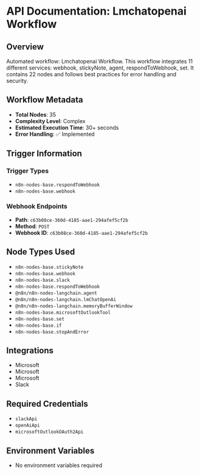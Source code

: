 # API Documentation: Lmchatopenai Workflow

## Overview
Automated workflow: Lmchatopenai Workflow. This workflow integrates 11 different services: webhook, stickyNote, agent, respondToWebhook, set. It contains 22 nodes and follows best practices for error handling and security.

## Workflow Metadata
- **Total Nodes**: 35
- **Complexity Level**: Complex
- **Estimated Execution Time**: 30+ seconds
- **Error Handling**: ✅ Implemented

## Trigger Information
### Trigger Types
- `n8n-nodes-base.respondToWebhook`
- `n8n-nodes-base.webhook`

### Webhook Endpoints
- **Path**: `c63b08ce-360d-4185-aae1-294afef5cf2b`
- **Method**: `POST`
- **Webhook ID**: `c63b08ce-360d-4185-aae1-294afef5cf2b`


## Node Types Used
- `n8n-nodes-base.stickyNote`
- `n8n-nodes-base.webhook`
- `n8n-nodes-base.slack`
- `n8n-nodes-base.respondToWebhook`
- `@n8n/n8n-nodes-langchain.agent`
- `@n8n/n8n-nodes-langchain.lmChatOpenAi`
- `@n8n/n8n-nodes-langchain.memoryBufferWindow`
- `n8n-nodes-base.microsoftOutlookTool`
- `n8n-nodes-base.set`
- `n8n-nodes-base.if`
- `n8n-nodes-base.stopAndError`

## Integrations
- Microsoft
- Microsoft
- Microsoft
- Slack

## Required Credentials
- `slackApi`
- `openAiApi`
- `microsoftOutlookOAuth2Api`

## Environment Variables
- No environment variables required
